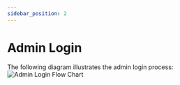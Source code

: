 ```yaml
---
sidebar_position: 2
---
```


# Admin Login

The following diagram illustrates the admin login process:
![Admin Login Flow Chart](/img/flow-charts/2-admin-login-transparent.svg)
